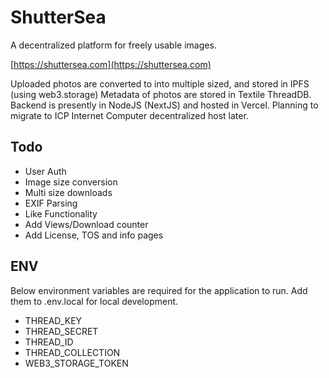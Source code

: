 # ShutterSea

A decentralized platform for freely usable images.

[https://shuttersea.com](https://shuttersea.com)

Uploaded photos are converted to into multiple sized, and stored in IPFS (using web3.storage)
Metadata of photos are stored in Textile ThreadDB.
Backend is presently in NodeJS (NextJS) and hosted in Vercel. Planning to migrate to ICP Internet Computer decentralized host later. 


## Todo

- User Auth
- Image size conversion
- Multi size downloads
- EXIF Parsing
- Like Functionality
- Add Views/Download counter
- Add License, TOS and info pages


## ENV

Below environment variables are required for the application to run. Add them to .env.local for local development.

- THREAD_KEY
- THREAD_SECRET
- THREAD_ID
- THREAD_COLLECTION
- WEB3_STORAGE_TOKEN